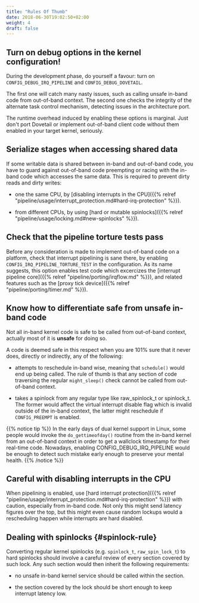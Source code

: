 ```yaml
---
title: "Rules Of Thumb"
date: 2018-06-30T19:02:50+02:00
weight: 4
draft: false
---
```


## Turn on debug options in the kernel configuration!

During the development phase, do yourself a favour: turn on
`CONFIG_DEBUG_IRQ_PIPELINE` and `CONFIG_DEBUG_DOVETAIL`.

The first one will catch many nasty issues, such as calling unsafe
in-band code from out-of-band context. The second one checks the
integrity of the alternate task control mechanism, detecting issues in
the architecture port.

The runtime overhead induced by enabling these options is
marginal. Just don't port Dovetail or implement out-of-band client
code without them enabled in your target kernel, seriously.

## Serialize stages when accessing shared data

If some writable data is shared between in-band and out-of-band code,
you have to guard against out-of-band code preempting or racing with
the in-band code which accesses the same data. This is required to
prevent dirty reads and dirty writes:

- one the same CPU, by [disabling interrupts in the CPU]({{% relref
  "pipeline/usage/interrupt_protection.md#hard-irq-protection" %}}).

- from different CPUs, by using [hard or mutable spinlocks]({{% relref
  "pipeline/usage/locking.md#new-spinlocks" %}}).

## Check that the pipeline torture tests pass

Before any consideration is made to implement out-of-band code on a
platform, check that interrupt pipelining is sane there, by enabling
`CONFIG_IRQ_PIPELINE_TORTURE_TEST` in the configuration. As its name
suggests, this option enables test code which excercizes the
[interrupt pipeline core]({{% relref "pipeline/porting/irqflow.md" %}}), and
related features such as the [proxy tick device]({{%
relref "pipeline/porting/timer.md" %}}).

## Know how to differentiate safe from unsafe in-band code

Not all in-band kernel code is safe to be called from out-of-band
context, actually most of it is **unsafe** for doing so.

A code is deemed safe in this respect when you are 101% sure that it
never does, directly or indirectly, any of the following:

- attempts to reschedule in-band wise, meaning that `schedule()` would
  end up being called. The rule of thumb is that any section of code
  traversing the regular `might_sleep()` check cannot be called from
  out-of-band context.

- takes a spinlock from any regular type like raw_spinlock_t or
  spinlock_t. The former would affect the virtual interrupt disable
  flag which is invalid outside of the in-band context, the latter
  might reschedule if `CONFIG_PREEMPT` is enabled.

{{% notice tip %}}
In the early days of dual kernel support in Linux, some people would
invoke the `do_gettimeofday()` routine from the in-band kernel from an
out-of-band context in order to get a wallclock timestamp for their
real-time code. Nowadays, enabling CONFIG_DEBUG_IRQ_PIPELINE would be
enough to detect such mistake early enough to preserve your mental
health.
{{% /notice %}}

## Careful with disabling interrupts in the CPU

When pipelining is enabled, use [hard interrupt protection]({{% relref
"pipeline/usage/interrupt_protection.md#hard-irq-protection" %}}) with
caution, especially from in-band code. Not only this might send
latency figures over the top, but this might even cause random lockups
would a rescheduling happen while interrupts are hard disabled.

## Dealing with spinlocks {#spinlock-rule}

Converting regular kernel spinlocks (e.g. `spinlock_t`,
`raw_spin_lock_t`) to hard spinlocks should involve a careful review
of every section covered by such lock. Any such section would then
inherit the following requirements:

- no unsafe in-band kernel service should be called within the
  section.

- the section covered by the lock should be short enough to keep
  interrupt latency low.

